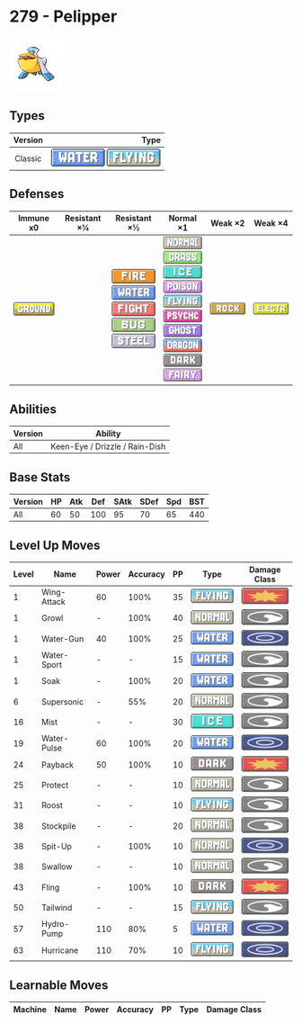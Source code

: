 # 279 - Pelipper

![pelipper](../img/pokemon/279.png)

## Types

| Version | Type                                                                |
| :-----: | ------------------------------------------------------------------: |
| Classic | ![water](../img/types/water.png) ![flying](../img/types/flying.png) |

## Defenses

| Immune x0                          | Resistant ×¼ | Resistant ×½                                                                                                                                                                         | Normal ×1                                                                                                                                                                                                                                                                                                                                                                           | Weak ×2                        | Weak ×4                                |
| ---------------------------------- | ------------ | ------------------------------------------------------------------------------------------------------------------------------------------------------------------------------------ | ----------------------------------------------------------------------------------------------------------------------------------------------------------------------------------------------------------------------------------------------------------------------------------------------------------------------------------------------------------------------------------- | ------------------------------ | -------------------------------------- |
| ![ground](../img/types/ground.png) |              | ![fire](../img/types/fire.png)<br/>![water](../img/types/water.png)<br/>![fighting](../img/types/fighting.png)<br/>![bug](../img/types/bug.png)<br/>![steel](../img/types/steel.png) | ![normal](../img/types/normal.png)<br/>![grass](../img/types/grass.png)<br/>![ice](../img/types/ice.png)<br/>![poison](../img/types/poison.png)<br/>![flying](../img/types/flying.png)<br/>![psychic](../img/types/psychic.png)<br/>![ghost](../img/types/ghost.png)<br/>![dragon](../img/types/dragon.png)<br/>![dark](../img/types/dark.png)<br/>![fairy](../img/types/fairy.png) | ![rock](../img/types/rock.png) | ![electric](../img/types/electric.png) |

## Abilities

| Version | Ability                        |
| ------- | ------------------------------ |
| All     | Keen-Eye / Drizzle / Rain-Dish |

## Base Stats

| Version | HP | Atk | Def | SAtk | SDef | Spd | BST |
| ------- | -- | --- | --- | ---- | ---- | --- | --- |
| All     | 60 | 50  | 100 | 95   | 70   | 65  | 440 |

## Level Up Moves

| Level | Name        | Power | Accuracy | PP | Type                               | Damage Class                           |
| ----- | ----------- | ----- | -------- | -- | ---------------------------------- | -------------------------------------- |
| 1     | Wing-Attack | 60    | 100%     | 35 | ![flying](../img/types/flying.png) | ![physical](../img/types/physical.png) |
| 1     | Growl       | -     | 100%     | 40 | ![normal](../img/types/normal.png) | ![status](../img/types/status.png)     |
| 1     | Water-Gun   | 40    | 100%     | 25 | ![water](../img/types/water.png)   | ![special](../img/types/special.png)   |
| 1     | Water-Sport | -     | -        | 15 | ![water](../img/types/water.png)   | ![status](../img/types/status.png)     |
| 1     | Soak        | -     | 100%     | 20 | ![water](../img/types/water.png)   | ![status](../img/types/status.png)     |
| 6     | Supersonic  | -     | 55%      | 20 | ![normal](../img/types/normal.png) | ![status](../img/types/status.png)     |
| 16    | Mist        | -     | -        | 30 | ![ice](../img/types/ice.png)       | ![status](../img/types/status.png)     |
| 19    | Water-Pulse | 60    | 100%     | 20 | ![water](../img/types/water.png)   | ![special](../img/types/special.png)   |
| 24    | Payback     | 50    | 100%     | 10 | ![dark](../img/types/dark.png)     | ![physical](../img/types/physical.png) |
| 25    | Protect     | -     | -        | 10 | ![normal](../img/types/normal.png) | ![status](../img/types/status.png)     |
| 31    | Roost       | -     | -        | 10 | ![flying](../img/types/flying.png) | ![status](../img/types/status.png)     |
| 38    | Stockpile   | -     | -        | 20 | ![normal](../img/types/normal.png) | ![status](../img/types/status.png)     |
| 38    | Spit-Up     | -     | 100%     | 10 | ![normal](../img/types/normal.png) | ![special](../img/types/special.png)   |
| 38    | Swallow     | -     | -        | 10 | ![normal](../img/types/normal.png) | ![status](../img/types/status.png)     |
| 43    | Fling       | -     | 100%     | 10 | ![dark](../img/types/dark.png)     | ![physical](../img/types/physical.png) |
| 50    | Tailwind    | -     | -        | 15 | ![flying](../img/types/flying.png) | ![status](../img/types/status.png)     |
| 57    | Hydro-Pump  | 110   | 80%      | 5  | ![water](../img/types/water.png)   | ![special](../img/types/special.png)   |
| 63    | Hurricane   | 110   | 70%      | 10 | ![flying](../img/types/flying.png) | ![special](../img/types/special.png)   |

## Learnable Moves

| Machine | Name | Power | Accuracy | PP | Type | Damage Class |
| ------- | ---- | ----- | -------- | -- | ---- | ------------ |